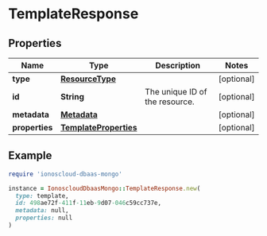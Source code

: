 # TemplateResponse

## Properties

| Name | Type | Description | Notes |
| ---- | ---- | ----------- | ----- |
| **type** | [**ResourceType**](ResourceType.md) |  | [optional] |
| **id** | **String** | The unique ID of the resource. | [optional] |
| **metadata** | [**Metadata**](Metadata.md) |  | [optional] |
| **properties** | [**TemplateProperties**](TemplateProperties.md) |  | [optional] |

## Example

```ruby
require 'ionoscloud-dbaas-mongo'

instance = IonoscloudDbaasMongo::TemplateResponse.new(
  type: template,
  id: 498ae72f-411f-11eb-9d07-046c59cc737e,
  metadata: null,
  properties: null
)
```

